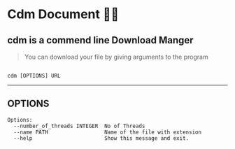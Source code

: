 # Cdm Document 📄📃

## cdm is a commend line Download Manger

> You can download your file by giving arguments to the program
‍
```shell

cdm [OPTIONS] URL

```
---

## OPTIONS

```shell
Options:
  --number_of_threads INTEGER  No of Threads
  --name PATH                  Name of the file with extension
  --help                       Show this message and exit.
```

